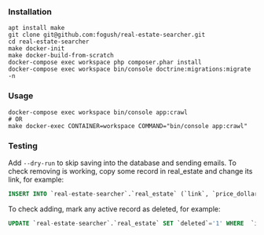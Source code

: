 ### Installation

```shell script
apt install make
git clone git@github.com:fogush/real-estate-searcher.git
cd real-estate-searcher
make docker-init
make docker-build-from-scratch
docker-compose exec workspace php composer.phar install
docker-compose exec workspace bin/console doctrine:migrations:migrate -n
```

### Usage
```shell script
docker-compose exec workspace bin/console app:crawl
# OR
make docker-exec CONTAINER=workspace COMMAND="bin/console app:crawl"
```

### Testing
Add `--dry-run` to skip saving into the database and sending emails.
To check removing is working, copy some record in real_estate and change its link, for example:
```sql
INSERT INTO `real-estate-searcher`.`real_estate` (`link`, `price_dollars`, `number_of_rooms`, `address`, `floor`, `floors_total`, `area_total_cm`, `area_living_cm`, `area_kitchen_cm`, `year_construction`) VALUES ('TEST', '105000', '4', 'Минск, Одинцова ул., 48', '1', '9', '906000', '581000', '126000', '2005');
```
To check adding, mark any active record as deleted, for example:
```sql
UPDATE `real-estate-searcher`.`real_estate` SET `deleted`='1' WHERE  `id`=24;
```